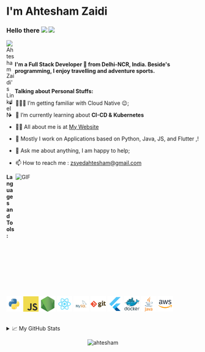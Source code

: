# I'm Ahtesham Zaidi
### Hello there  ![]( https://visitor-badge.glitch.me/badge?page_id=ahtesham007 ) <img src="https://media.giphy.com/media/hvRJCLFzcasrR4ia7z/giphy.gif" width="25px">
<!---<a href="https://twitter.com/">
  <img align="left" alt=" | Twitter" width="22px" src="https://cdn.jsdelivr.net/npm/simple-icons@v3/icons/twitter.svg" />
</a> --->
<a href="https://www.linkedin.com/in/ahtesham-zaidi-b9a195175">
  <img align="left" alt="Ahtesham Zaidi's LinkdeIN" width="22px" src="https://cdn.jsdelivr.net/npm/simple-icons@v3/icons/linkedin.svg" />
</a>
<!---<a href="https://t.me/ahtesham">
  <img align="left" alt="Ahtesham Telegram" width="22px" src="https://cdn.jsdelivr.net/npm/simple-icons@v3/icons/telegram.svg" />
</a>
<a href="https://www.instagram.com//">
  <img align="left" alt=" Instagram" width="22px" src="https://cdn.jsdelivr.net/npm/simple-icons@v3/icons/instagram.svg" />
</a>--->



<br><br>
<h4>I'm a Full Stack Developer 🚀 from Delhi-NCR, India. Beside's programming, I enjoy travelling and adventure sports.</h4>
<br>
<b>Talking about Personal Stuffs:</b>

- 👨🏽‍💻 I’m getting familiar with Cloud Native :wink:;

- 🌱 I’m currently learning about **CI-CD & Kubernetes**

- 👨‍💻 All about me is at [My Website](https://ahtesham-zaidi.github.io/)

- 📝 Mostly I work on Applications based on Python, Java, JS, and Flutter ,!

- 💬 Ask me about anything, I am happy to help;

- 📫 How to reach me : zsyedahtesham@gmail.com




  <img align="right" alt="GIF" src="https://github.com/abhisheknaiidu/abhisheknaiidu/blob/master/code.gif?raw=true" width="500" height="320" />
  


**Languages and Tools:**  

<code><img height="40" src="https://raw.githubusercontent.com/github/explore/80688e429a7d4ef2fca1e82350fe8e3517d3494d/topics/python/python.png"></code>
<code><img height="40" src="https://raw.githubusercontent.com/github/explore/80688e429a7d4ef2fca1e82350fe8e3517d3494d/topics/javascript/javascript.png"></code>
<code><img height="40" src="https://raw.githubusercontent.com/github/explore/80688e429a7d4ef2fca1e82350fe8e3517d3494d/topics/nodejs/nodejs.png"></code>
<code><img height="40" src="https://raw.githubusercontent.com/github/explore/80688e429a7d4ef2fca1e82350fe8e3517d3494d/topics/react/react.png"></code>
<code><img height="40" src="https://raw.githubusercontent.com/github/explore/80688e429a7d4ef2fca1e82350fe8e3517d3494d/topics/mysql/mysql.png"></code>
<code><img height="40" src="https://raw.githubusercontent.com/github/explore/80688e429a7d4ef2fca1e82350fe8e3517d3494d/topics/git/git.png"></code>
<code><img height="40" src="https://raw.githubusercontent.com/github/explore/80688e429a7d4ef2fca1e82350fe8e3517d3494d/topics/flutter/flutter.png"></code>
<code><img height="40" src="https://raw.githubusercontent.com/devicons/devicon/master/icons/docker/docker-original-wordmark.svg"></code>
<code><img height="40" src="https://raw.githubusercontent.com/github/explore/80688e429a7d4ef2fca1e82350fe8e3517d3494d/topics/java/java.png"></code>
<code><img height="40" src="https://raw.githubusercontent.com/github/explore/80688e429a7d4ef2fca1e82350fe8e3517d3494d/topics/aws/aws.png"></code>
<!---<code><img height="40" src="https://raw.githubusercontent.com/github/explore/80688e429a7d4ef2fca1e82350fe8e3517d3494d/topics/android/android.png"></code>
<code><img height="40" src="https://raw.githubusercontent.com/github/explore/80688e429a7d4ef2fca1e82350fe8e3517d3494d/topics/kotlin/kotlin.png"></code>
<code><img height="40" src="https://raw.githubusercontent.com/github/explore/80688e429a7d4ef2fca1e82350fe8e3517d3494d/topics/firebase/firebase.png"></code>--->

<br>
<details>
<summary>📈 My GitHub Stats</summary>
</details>
<p align="center"> <img src="https://github-readme-stats.vercel.app/api?username=ahtesham007&show_icons=true" alt="ahtesham" />





<!---
ahtesham007/ahtesham007 is a ✨ special ✨ repository because its `README.md` (this file) appears on your GitHub profile.
You can click the Preview link to take a look at your changes.
--->
